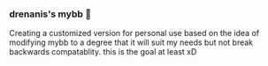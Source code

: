 ### drenanis's mybb 👋
Creating a customized version for personal use based on the idea of modifying mybb to a degree that it will suit my needs but not break backwards compatablity. this is the goal at least xD

<!--
**drenanis/drenanis** is a ✨ _special_ ✨ repository because its `README.md` (this file) appears on your GitHub profile.

Here are some ideas to get you started:

- 🔭 I’m currently working on ...
- 🌱 I’m currently learning ...
- 👯 I’m looking to collaborate on ...
- 🤔 I’m looking for help with ...
- 💬 Ask me about ...
- 📫 How to reach me: ...
- 😄 Pronouns: ...
- ⚡ Fun fact: ...
-->

